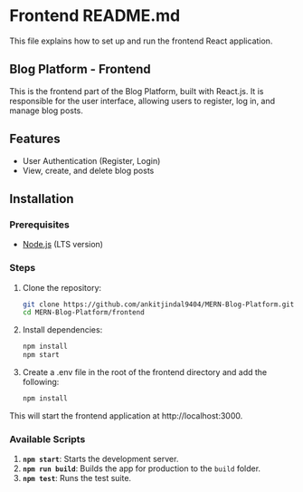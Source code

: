 # **Frontend README.md**

This file explains how to set up and run the frontend React application.

## Blog Platform - Frontend

This is the frontend part of the Blog Platform, built with React.js. It is responsible for the user interface, allowing users to register, log in, and manage blog posts.

## Features

- User Authentication (Register, Login)
- View, create, and delete blog posts

## Installation

### Prerequisites

- [Node.js](https://nodejs.org/) (LTS version)

### Steps

1. Clone the repository:

   ```bash
   git clone https://github.com/ankitjindal9404/MERN-Blog-Platform.git
   cd MERN-Blog-Platform/frontend

2. Install dependencies:

   ```bash
   npm install
   npm start

3. Create a .env file in the root of the frontend directory and add the following:

   ```bash
   npm install

This will start the frontend application at http://localhost:3000.

### Available Scripts

1. **`npm start`**: Starts the development server.
2. **`npm run build`**: Builds the app for production to the `build` folder.
3. **`npm test`**: Runs the test suite.
